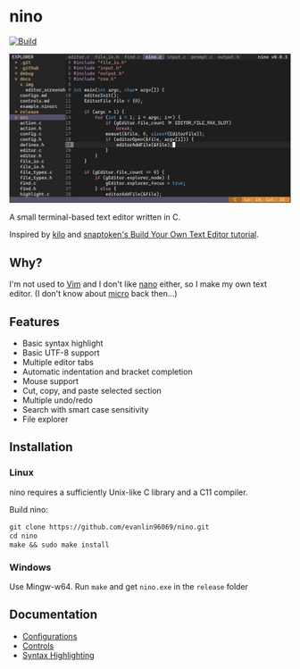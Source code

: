 # nino

[![Build](https://github.com/evanlin96069/nino/actions/workflows/build.yml/badge.svg)](https://github.com/evanlin96069/nino/actions?query=branch%3Amaster)

![screenshot](docs/img/nino_v0.0.3.png)

A small terminal-based text editor written in C.

Inspired by [kilo](https://github.com/antirez/kilo)
and [snaptoken's Build Your Own Text Editor tutorial](https://viewsourcecode.org/snaptoken/kilo/).

## Why?
I'm not used to [Vim](https://www.vim.org/) and I don't like [nano](https://nano-editor.org/) either, so I make my own text editor. (I don't know about [micro](https://micro-editor.github.io/) back then...)

## Features
- Basic syntax highlight
- Basic UTF-8 support
- Multiple editor tabs
- Automatic indentation and bracket completion
- Mouse support
- Cut, copy, and paste selected section
- Multiple undo/redo
- Search with smart case sensitivity
- File explorer

## Installation
### Linux
nino requires a sufficiently Unix-like C library and a C11 compiler.

Build nino:
```
git clone https://github.com/evanlin96069/nino.git
cd nino
make && sudo make install
```

### Windows
Use Mingw-w64. Run `make` and get `nino.exe` in the `release` folder

## Documentation
- [Configurations](docs/configs.md)
- [Controls](docs/controls.md)
- [Syntax Highlighting](docs/syntax.md)
